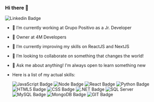 ### Hi there 👋

![Linkedin Badge](https://www.linkedin.com/in/alessandro-giovanni-polanski-409b0a187/)

- 🔭 I’m currently working at Grupo Positivo as a Jr. Developer
- 🌆 Owner at 4M Developers 
- 🌱 I’m currently improving my skills on ReactJS and NextJS
- 👯 I’m looking to collaborate on something that changes the world!
- 💬 Ask me about anything! I'm always open to learn something new

- Here is a list of my actual skills:

  ![JavaScript Badge](https://img.shields.io/badge/JavaScript-F7DF1E?style=for-the-badge&logo=javascript&logoColor=black)
  ![Node Badge](https://img.shields.io/badge/Node.js-43853D?style=for-the-badge&logo=node.js&logoColor=white)
  ![React Badge](https://img.shields.io/badge/React-20232A?style=for-the-badge&logo=react&logoColor=61DAFB)
  ![Python Badge](https://img.shields.io/badge/Python-3776AB?style=for-the-badge&logo=python&logoColor=white)
  ![HTML5 Badge](https://img.shields.io/badge/HTML5-E34F26?style=for-the-badge&logo=html5&logoColor=white)
  ![CSS Badge](https://img.shields.io/badge/CSS-239120?&style=for-the-badge&logo=css3&logoColor=white)
  ![.NET Badge](https://img.shields.io/badge/.NET-5C2D91?style=for-the-badge&logo=.net&logoColor=white)
  ![SQL Server](https://img.shields.io/badge/Microsoft_SQL_Server-CC2927?style=for-the-badge&logo=microsoft-sql-server&logoColor=white)
  ![MySQL Badge](https://img.shields.io/badge/MySQL-00000F?style=for-the-badge&logo=mysql&logoColor=white)
  ![MongoDB Badge](https://img.shields.io/badge/MongoDB-4EA94B?style=for-the-badge&logo=mongodb&logoColor=white)
  ![GIT Badge](https://img.shields.io/badge/Git-F05032?style=for-the-badge&logo=git&logoColor=white)
  
  
  
